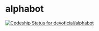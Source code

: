 # alphabot
[ ![Codeship Status for devoficial/alphabot](https://app.codeship.com/projects/9e342c50-8c21-0136-9821-7ec64fd62ed5/status?branch=master)](https://app.codeship.com/projects/303386)
